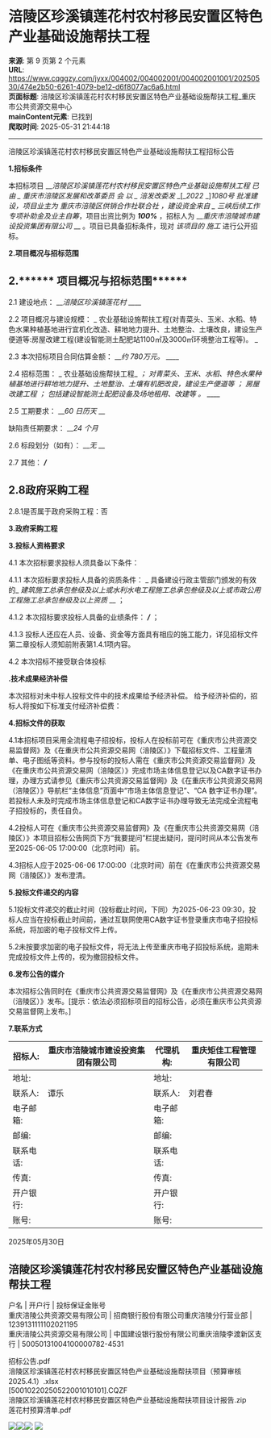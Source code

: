 # 涪陵区珍溪镇莲花村农村移民安置区特色产业基础设施帮扶工程

**来源**: 第 9 页第 2 个元素  
**URL**: https://www.cqggzy.com/jyxx/004002/004002001/004002001001/20250530/474e2b50-6261-4079-be12-d6f8077ac6a6.html  
**页面标题**: 涪陵区珍溪镇莲花村农村移民安置区特色产业基础设施帮扶工程_重庆市公共资源交易中心  
**mainContent元素**: 已找到  
**爬取时间**: 2025-05-31 21:44:18

---

涪陵区珍溪镇莲花村农村移民安置区特色产业基础设施帮扶工程招标公告

**1.招标条件**

本招标项目 ___涪陵区珍溪镇莲花村农村移民安置区特色产业基础设施帮扶工程 _已由 _ 重庆市涪陵区发展和改革委员_ _会_ 以 _ 涪发改委发_ _[__2022_ _]__1080号_ 批准建设，项目业主为 _重庆市涪陵区供销合作社联合社_ ，建设资金来自 _ 三峡后续工作专项补助金及业主自筹_，项目出资比例为 ___100%___ ，招标人为 ___重庆市涪陵城市建设投资集团有限公司_ __ 。项目已具备招标条件，现对 _该项目的_ _施工_ 进行公开招标。

**2.项目概况与招标范围**

## **2.******** 项目概况与招标范围******

2.1 建设地点： ___涪陵区珍溪镇莲花村_ ____

2.2 项目概况与建设规模： _ 农业基础设施帮扶工程(对青菜头、玉米、水稻、特色水果种植基地进行宜机化改造、耕地地力提升、土地整治、土壤改良，建设生产便道等:房屋改建工程(建设智能测土配肥站1100㎡及3000㎡环境整治工程等)。 _

2.3 本次招标项目合同估算金额： ___约 780万元。_ ____

2.4 招标范围： _ 农业基础设施帮扶工程_ _；_ _对青菜头、玉米、水稻、特色水果种植基地进行耕地地力提升、土地整治、土壤有机肥改良，建设生产便道等_ _；_ _房屋改建工程_ _；_ _包括建设智能测土配肥设备及场地租用、改建等_ _。_ ____

2.5 工期要求： ___60_ _日历天_ __

缺陷责任期要求： ___24_ _个月_

2.6 标段划分（如有）： ___无_ __

2.7 其他： ___/___

## **2.8****政府采购工程******

2.8.1是否属于政府采购工程：否

**3.政府采购工程**

**3.投标人资格要求**

4.1 本次招标要求投标人须具备以下条件：

4.1.1 本次招标要求投标人具备的资质条件： _ 具备建设行政主管部门颁发的有效的_ _建筑施工总承包叁级及以上或水利水电工程施工总承包叁级及以上或市政公用工程施工总承包叁级及以上资质_ __ ；

4.1.2 本次招标要求投标人具备的业绩条件： ___/___ ；

4.1.3 投标人还应在人员、设备、资金等方面具有相应的施工能力，详见招标文件第二章投标人须知前附表第1.4.1项内容。

4.2 本次招标不接受联合体投标

**.技术成果经济补偿**

本次招标对未中标人投标文件中的技术成果给予经济补偿。 给予经济补偿的，招标人将按如下标准支付经济补偿费： 

**4.招标文件的获取**

4.1本招标项目采用全流程电子招投标，投标人在投标前可在《重庆市公共资源交易监督网》及《在重庆市公共资源交易网（涪陵区）》下载招标文件、工程量清单、电子图纸等资料。参与投标的投标人需在《重庆市公共资源交易监督网》及《在重庆市公共资源交易网（涪陵区）》完成市场主体信息登记以及CA数字证书办理，办理方式请参见《重庆市公共资源交易监督网》及《在重庆市公共资源交易网（涪陵区）》导航栏“主体信息”页面中“市场主体信息登记”、“CA 数字证书办理”。若投标人未及时完成市场主体信息登记和CA数字证书办理导致无法完成全流程电子招投标的，责任自负。

4.2投标人可在《重庆市公共资源交易监督网》及《在重庆市公共资源交易网（涪陵区）》本项目招标公告网页下方“我要提问”栏提出疑问，提问时间从本公告发布至2025-06-05 17:00:00（北京时间）前。

4.3招标人应于2025-06-06 17:00:00（北京时间）前在《在重庆市公共资源交易网（涪陵区）》发布澄清。

**5.投标文件递交的内容**

5.1投标文件递交的截止时间（投标截止时间，下同）为2025-06-23 09:30，投标人应当在投标截止时间前，通过互联网使用CA数字证书登录重庆市电子招投标系统，将加密的电子投标文件上传。

5.2未按要求加密的电子投标文件，将无法上传至重庆市电子招投标系统，逾期未完成投标文件上传的，视为撤回投标文件。

**6.发布公告的媒介**

本次招标公告同时在《重庆市公共资源交易监督网》及《在重庆市公共资源交易网（涪陵区）》发布。[提示：依法必须招标项目的招标公告，必须在重庆市公共资源交易监督网上发布。] 

**7.联系方式**

招标人: | 重庆市涪陵城市建设投资集团有限公司 | 代理机构: |  重庆矩佳工程管理有限公司   
---|---|---|---  
地址: |  | 地址: |   
联系人: |  谭乐  | 联系人: |  刘君春   
电子邮箱: |  | 电子邮箱: |   
邮编: |  | 邮编: |   
联系电话: |  | 联系电话: |   
传真: |  | 传真: |   
开户银行: |  | 开户银行: |   
账号: |  | 账号: |   
  
2025年05月30日 

  
涪陵区珍溪镇莲花村农村移民安置区特色产业基础设施帮扶工程  
---  
户名 | 开户行 | 投标保证金账号  
重庆涪陵公共资源交易有限公司 | 招商银行股份有限公司重庆涪陵分行营业部 | 1239131111102021195  
重庆涪陵公共资源交易有限公司 | 中国建设银行股份有限公司重庆涪陵李渡新区支行 | 50050131004100000782-4531  
  
  
  
招标公告.pdf    
涪陵区珍溪镇莲花村农村移民安置区特色产业基础设施帮扶项目（预算审核2025.4.1）.xlsx    
[50010220250522001010101].CQZF    
涪陵区珍溪镇莲花村农村移民安置区特色产业基础设施帮扶项目设计报告.zip    
莲花村预算清单.pdf    
  
  
  
  
[![](https://ztb.cqggzy.com/CQTPFrame/css/img/tiwen.png)](http://ztb.cqggzy.com/CQTPFrame/jsgcztbmis2/pages/onlinetiwen/OnLineTiWen_Detail?GongGaoGuid=474e2b50-6261-4079-be12-d6f8077ac6a6)[![](https://ztb.cqggzy.com/CQTPFrame/css/img/baohan.png)](https://jrfw.cqggzy.com)[![](https://ztb.cqggzy.com/CQTPFrame/css/img/zbgg.png)](https://www.cqggzy.com/bszn/007009/007009005/20191009/8fc81c47-6ef5-4a6f-966c-1360506afdde.html) [![](https://ztb.cqggzy.com/CQTPFrame/css/img/dayi.png)](https://www.cqggzy.com/bszn/007009/007009005/20191009/8fc81c47-6ef5-4a6f-966c-1360506afdde.html)

